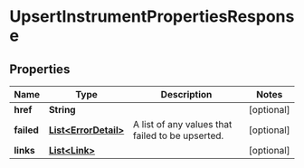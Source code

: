 
# UpsertInstrumentPropertiesResponse

## Properties
Name | Type | Description | Notes
------------ | ------------- | ------------- | -------------
**href** | **String** |  |  [optional]
**failed** | [**List&lt;ErrorDetail&gt;**](ErrorDetail.md) | A list of any values that failed to be upserted. |  [optional]
**links** | [**List&lt;Link&gt;**](Link.md) |  |  [optional]



